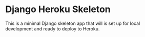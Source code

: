 # Django Heroku Skeleton

This is a minimal Django skeleton app that will is set up for local
development and ready to deploy to Heroku.
